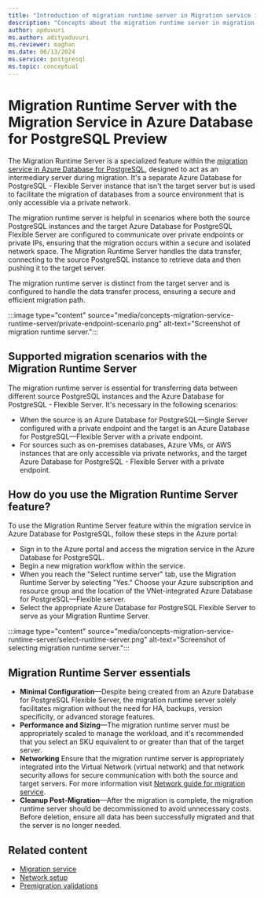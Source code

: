 ```yaml
---
title: "Introduction of migration runtime server in Migration service in Azure Database for PostgreSQL"
description: "Concepts about the migration runtime server in migration service Azure Database for PostgreSQL"
author: apduvuri
ms.author: adityaduvuri
ms.reviewer: maghan
ms.date: 06/13/2024
ms.service: postgresql
ms.topic: conceptual
---
```


# Migration Runtime Server with the Migration Service in Azure Database for PostgreSQL Preview

The Migration Runtime Server is a specialized feature within the [migration service in Azure Database for PostgreSQL](concepts-migration-service-postgresql.md), designed to act as an intermediary server during migration. It's a separate Azure Database for PostgreSQL - Flexible Server instance that isn't the target server but is used to facilitate the migration of databases from a source environment that is only accessible via a private network.

The migration runtime server is helpful in scenarios where both the source PostgreSQL instances and the target Azure Database for PostgreSQL Flexible Server are configured to communicate over private endpoints or private IPs, ensuring that the migration occurs within a secure and isolated network space. The Migration Runtime Server handles the data transfer, connecting to the source PostgreSQL instance to retrieve data and then pushing it to the target server.

The migration runtime server is distinct from the target server and is configured to handle the data transfer process, ensuring a secure and efficient migration path.

:::image type="content" source="media/concepts-migration-service-runtime-server/private-endpoint-scenario.png" alt-text="Screenshot of migration runtime server.":::

## Supported migration scenarios with the Migration Runtime Server

The migration runtime server is essential for transferring data between different source PostgreSQL instances and the Azure Database for PostgreSQL - Flexible Server. It's necessary in the following scenarios:

- When the source is an Azure Database for PostgreSQL—Single Server configured with a private endpoint and the target is an Azure Database for PostgreSQL—Flexible Server with a private endpoint.
- For sources such as on-premises databases, Azure VMs, or AWS instances that are only accessible via private networks, and the target Azure Database for PostgreSQL - Flexible Server with a private endpoint.

## How do you use the Migration Runtime Server feature?

To use the Migration Runtime Server feature within the migration service in Azure Database for PostgreSQL, follow these steps in the Azure portal:

- Sign in to the Azure portal and access the migration service in the Azure Database for PostgreSQL.
- Begin a new migration workflow within the service.
- When you reach the "Select runtime server" tab, use the Migration Runtime Server by selecting "Yes."
Choose your Azure subscription and resource group and the location of the VNet-integrated Azure Database for PostgreSQL—Flexible server.
- Select the appropriate Azure Database for PostgreSQL Flexible Server to serve as your Migration Runtime Server.

:::image type="content" source="media/concepts-migration-service-runtime-server/select-runtime-server.png" alt-text="Screenshot of selecting migration runtime server.":::

## Migration Runtime Server essentials

- **Minimal Configuration**—Despite being created from an Azure Database for PostgreSQL Flexible Server, the migration runtime server solely facilitates migration without the need for HA, backups, version specificity, or advanced storage features.
- **Performance and Sizing**—The migration runtime server must be appropriately scaled to manage the workload, and it's recommended that you select an SKU equivalent to or greater than that of the target server.
- **Networking** Ensure that the migration runtime server is appropriately integrated into the Virtual Network (virtual network) and that network security allows for secure communication with both the source and target servers. For more information visit [Network guide for migration service](how-to-network-setup-migration-service.md).
- **Cleanup Post-Migration**—After the migration is complete, the migration runtime server should be decommissioned to avoid unnecessary costs. Before deletion, ensure all data has been successfully migrated and that the server is no longer needed.

## Related content

- [Migration service](concepts-migration-service-postgresql.md)
- [Network setup](how-to-network-setup-migration-service.md)
- [Premigration validations](concepts-premigration-migration-service.md)